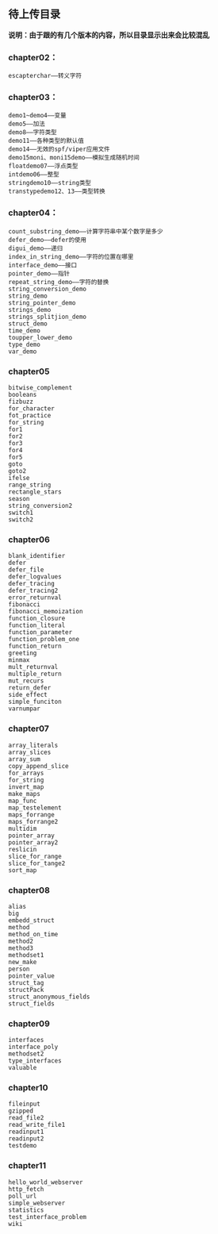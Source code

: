 ## 待上传目录

**说明：由于跟的有几个版本的内容，所以目录显示出来会比较混乱**

### chapter02：
	escapterchar——转义字符
  
### chapter03：
	demo1~demo4——变量
	demo5——加法
	demo8——字符类型
	demo11——各种类型的默认值
	demo14——无效的spf/viper应用文件
	demo15moni、moni15demo——模拟生成随机时间
	floatdemo07——浮点类型
	intdemo06——整型
	stringdemo10——string类型
	transtypedemo12、13——类型转换

### chapter04：
	count_substring_demo——计算字符串中某个数字是多少
	defer_demo——defer的使用
	digui_demo——递归
	index_in_string_demo——字符的位置在哪里
	interface_demo——接口
	pointer_demo——指针
	repeat_string_demo——字符的替换
	string_conversion_demo
	string_demo
	string_pointer_demo
	strings_demo
	strings_splitjion_demo
	struct_demo
	time_demo
	toupper_lower_demo
	type_demo
	var_demo

### chapter05
	bitwise_complement
	booleans
	fizbuzz
	for_character
	fot_practice
	for_string
	for1
	for2
	for3
	for4
	for5
	goto
	goto2
	ifelse
	range_string
	rectangle_stars
	season	
	string_conversion2
	switch1
	switch2

### chapter06
	blank_identifier
	defer
	defer_file
	defer_logvalues
	defer_tracing
	defer_tracing2
	error_returnval
	fibonacci
	fibonacci_memoization
	function_closure
	function_literal
	function_parameter
	function_problem_one
	function_return
	greeting
	minmax
	mult_returnval
	multiple_return
	mut_recurs
	return_defer
	side_effect
	simple_funciton
	varnumpar

### chapter07
	array_literals
	array_slices
	array_sum
	copy_append_slice
	for_arrays
	for_string
	invert_map
	make_maps
	map_func
	map_testelement
	maps_forrange
	maps_forrange2
	multidim
	pointer_array
	pointer_array2
	reslicin
	slice_for_range
	slice_for_tange2
	sort_map

### chapter08
	alias
	big
	embedd_struct
	method
	method_on_time
	method2
	method3
	methodset1
	new_make
	person
	pointer_value
	struct_tag
	structPack
	struct_anonymous_fields
	struct_fields

### chapter09
	interfaces
	interface_poly
	methodset2
	type_interfaces
	valuable

### chapter10
	fileinput
	gzipped
	read_file2
	read_write_file1
	readinput1
	readinput2
	testdemo

### chapter11
	hello_world_webserver
	http_fetch
	poll_url
	simple_webserver
	statistics
	test_interface_problem
	wiki
